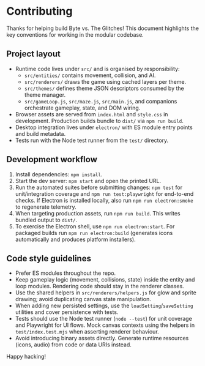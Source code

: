 # Contributing

Thanks for helping build Byte vs. The Glitches! This document highlights the key conventions for working in the modular codebase.

## Project layout

- Runtime code lives under `src/` and is organised by responsibility:
  - `src/entities/` contains movement, collision, and AI.
  - `src/renderers/` draws the game using cached layers per theme.
  - `src/themes/` defines theme JSON descriptors consumed by the theme manager.
  - `src/gameLoop.js`, `src/maze.js`, `src/main.js`, and companions orchestrate gameplay, state, and DOM wiring.
- Browser assets are served from `index.html` and `style.css` in development. Production builds bundle to `dist/` via `npm run build`.
- Desktop integration lives under `electron/` with ES module entry points and build metadata.
- Tests run with the Node test runner from the `test/` directory.

## Development workflow

1. Install dependencies: `npm install`.
2. Start the dev server: `npm start` and open the printed URL.
3. Run the automated suites before submitting changes: `npm test` for unit/integration coverage and `npm run test:playwright`
   for end-to-end checks. If Electron is installed locally, also run `npm run electron:smoke` to regenerate telemetry.
4. When targeting production assets, run `npm run build`. This writes bundled output to `dist/`.
5. To exercise the Electron shell, use `npm run electron:start`. For packaged builds run `npm run electron:build` (generates icons automatically and produces platform installers).

## Code style guidelines

- Prefer ES modules throughout the repo.
- Keep gameplay logic (movement, collisions, state) inside the entity and loop modules. Rendering code should stay in the renderer classes.
- Use the shared helpers in `src/renderers/helpers.js` for glow and sprite drawing; avoid duplicating canvas state manipulation.
- When adding new persisted settings, use the `loadSetting`/`saveSetting` utilities and cover persistence with tests.
- Tests should use the Node test runner (`node --test`) for unit coverage and Playwright for UI flows. Mock canvas contexts using the helpers in `test/index.test.mjs` when asserting renderer behaviour.
- Avoid introducing binary assets directly. Generate runtime resources (icons, audio) from code or data URIs instead.

Happy hacking!
